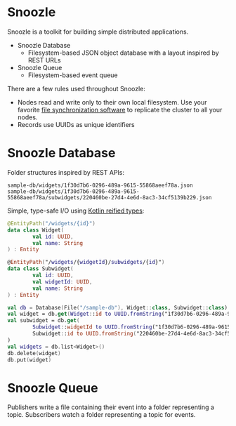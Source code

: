 # Snoozle

Snoozle is a toolkit for building simple distributed applications.

- Snoozle Database
    - Filesystem-based JSON object database with a layout inspired by REST URLs
- Snoozle Queue
    - Filesystem-based event queue

There are a few rules used throughout Snoozle:

- Nodes read and write only to their own local filesystem. Use your favorite [file synchronization software](https://en.wikipedia.org/wiki/Comparison_of_file_synchronization_software) to replicate the cluster to all your nodes.
- Records use UUIDs as unique identifiers

# Snoozle Database 

Folder structures inspired by REST APIs:

```no-highlight
sample-db/widgets/1f30d7b6-0296-489a-9615-55868aeef78a.json
sample-db/widgets/1f30d7b6-0296-489a-9615-55868aeef78a/subwidgets/220460be-27d4-4e6d-8ac3-34cf5139b229.json
```

Simple, type-safe I/O using [Kotlin reified types](https://kotlinlang.org/docs/reference/inline-functions.html#reified-type-parameters):

```kotlin
@EntityPath("/widgets/{id}")
data class Widget(
        val id: UUID,
        val name: String
) : Entity

@EntityPath("/widgets/{widgetId}/subwidgets/{id}")
data class Subwidget(
        val id: UUID,
        val widgetId: UUID,
        val name: String
) : Entity

val db = Database(File("/sample-db"), Widget::class, Subwidget::class)
val widget = db.get(Widget::id to UUID.fromString("1f30d7b6-0296-489a-9615-55868aeef78a"))
val subwidget = db.get(
        Subwidget::widgetId to UUID.fromString("1f30d7b6-0296-489a-9615-55868aeef78a"),
        Subwidget::id to UUID.fromString("220460be-27d4-4e6d-8ac3-34cf5139b229")
)
val widgets = db.list<Widget>()
db.delete(widget)
db.put(widget)

```

# Snoozle Queue

Publishers write a file containing their event into a folder representing a topic. Subscribers watch a folder representing a topic for events.
